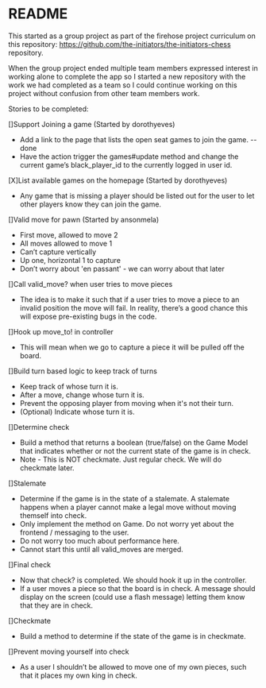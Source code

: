 # README

This started as a group project as part of the firehose project curriculum on 
this repository: https://github.com/the-initiators/the-initiators-chess repository.

When the group project ended multiple team members expressed interest in working
alone to complete the app so I started a new repository with the work we had 
completed as a team so I could continue working on this project without confusion 
from other team members work.

Stories to be completed:

[]Support Joining a game (Started by dorothyeves)
- Add a link to the page that lists the open seat games to join the game. -- done
- Have the action trigger the games#update method and change the current game’s black_player_id to the currently logged in user id.

[X]List available games on the homepage (Started by dorothyeves)
- Any game that is missing a player should be listed out for the user to let other players know they can join the game.

[]Valid move for pawn (Started by ansonmela)
- First move, allowed to move 2
- All moves allowed to move 1
- Can’t capture vertically
- Up one, horizontal 1 to capture
- Don’t worry about 'en passant' - we can worry about that later

[]Call valid_move? when user tries to move pieces 
- The idea is to make it such that if a user tries to move a piece to an invalid position the move will fail. In reality, there’s a good chance this will expose pre-existing bugs in the code.

[]Hook up move_to! in controller
- This will mean when we go to capture a piece it will be pulled off the board.


[]Build turn based logic to keep track of turns
- Keep track of whose turn it is.
- After a move, change whose turn it is.
- Prevent the opposing player from moving when it's not their turn.
- (Optional) Indicate whose turn it is.

[]Determine check
- Build a method that returns a boolean (true/false) on the Game Model that indicates whether or not the current state of the game is in check.
- Note - This is NOT checkmate. Just regular check. We will do checkmate later.

[]Stalemate
- Determine if the game is in the state of a stalemate. A stalemate happens when a player cannot make a legal move without moving themself into check.
- Only implement the method on Game. Do not worry yet about the frontend / messaging to the user.
- Do not worry too much about performance here.
- Cannot start this until all valid_moves are merged.

[]Final check 
- Now that check? is completed. We should hook it up in the controller.
- If a user moves a piece so that the board is in check. A message should display on the screen (could use a flash message) letting them know that they are in check.

[]Checkmate 
- Build a method to determine if the state of the game is in checkmate. 

[]Prevent moving yourself into check 
- As a user I shouldn’t be allowed to move one of my own pieces, such that it places my own king in check.
